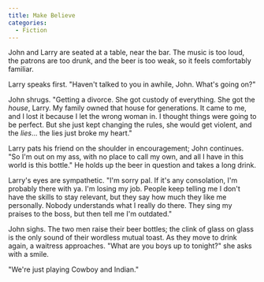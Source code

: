 ```yaml
---
title: Make Believe
categories:
  - Fiction
---
```


John and Larry are seated at a table, near the bar. The music is too loud, the patrons are too drunk, and the beer is too weak, so it feels comfortably familiar.

Larry speaks first. "Haven't talked to you in awhile, John. What's going on?"

John shrugs. "Getting a divorce. She got custody of everything. She got the *house*, Larry. My family owned that house for generations. It came to me, and I lost it because I let the wrong woman in. I thought things were going to be perfect. But she just kept changing the rules, she would get violent, and the *lies*... the lies just broke my heart."

Larry pats his friend on the shoulder in encouragement; John continues. "So I'm out on my ass, with no place to call my own, and all I have in this world is this bottle." He holds up the beer in question and takes a long drink.

Larry's eyes are sympathetic. "I'm sorry pal. If it's any consolation, I'm probably there with ya. I'm losing my job. People keep telling me I don't have the skills to stay relevant, but they say how much they like me personally. Nobody understands what I really do there. They sing my praises to the boss, but then tell me I'm outdated."

John sighs. The two men raise their beer bottles; the clink of glass on glass is the only sound of their wordless mutual toast. As they move to drink again, a waitress approaches. "What are you boys up to tonight?" she asks with a smile.

"We're just playing Cowboy and Indian."

